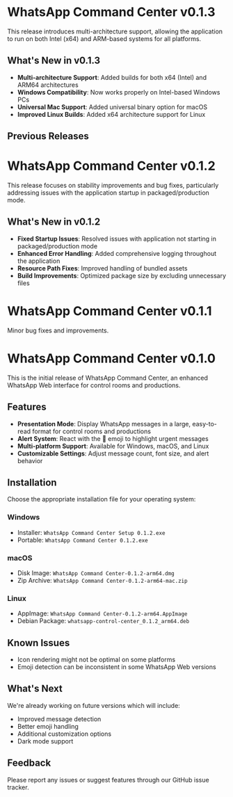 # WhatsApp Command Center v0.1.3

This release introduces multi-architecture support, allowing the application to run on both Intel (x64) and ARM-based systems for all platforms.

## What's New in v0.1.3

- **Multi-architecture Support**: Added builds for both x64 (Intel) and ARM64 architectures
- **Windows Compatibility**: Now works properly on Intel-based Windows PCs
- **Universal Mac Support**: Added universal binary option for macOS
- **Improved Linux Builds**: Added x64 architecture support for Linux

## Previous Releases

# WhatsApp Command Center v0.1.2

This release focuses on stability improvements and bug fixes, particularly addressing issues with the application startup in packaged/production mode.

## What's New in v0.1.2

- **Fixed Startup Issues**: Resolved issues with application not starting in packaged/production mode
- **Enhanced Error Handling**: Added comprehensive logging throughout the application
- **Resource Path Fixes**: Improved handling of bundled assets
- **Build Improvements**: Optimized package size by excluding unnecessary files

# WhatsApp Command Center v0.1.1

Minor bug fixes and improvements.

# WhatsApp Command Center v0.1.0

This is the initial release of WhatsApp Command Center, an enhanced WhatsApp Web interface for control rooms and productions.

## Features

- **Presentation Mode**: Display WhatsApp messages in a large, easy-to-read format for control rooms and productions
- **Alert System**: React with the 🚨 emoji to highlight urgent messages
- **Multi-platform Support**: Available for Windows, macOS, and Linux
- **Customizable Settings**: Adjust message count, font size, and alert behavior

## Installation

Choose the appropriate installation file for your operating system:

### Windows

- Installer: `WhatsApp Command Center Setup 0.1.2.exe`
- Portable: `WhatsApp Command Center 0.1.2.exe`

### macOS

- Disk Image: `WhatsApp Command Center-0.1.2-arm64.dmg`
- Zip Archive: `WhatsApp Command Center-0.1.2-arm64-mac.zip`

### Linux

- AppImage: `WhatsApp Command Center-0.1.2-arm64.AppImage`
- Debian Package: `whatsapp-control-center_0.1.2_arm64.deb`

## Known Issues

- Icon rendering might not be optimal on some platforms
- Emoji detection can be inconsistent in some WhatsApp Web versions

## What's Next

We're already working on future versions which will include:

- Improved message detection
- Better emoji handling
- Additional customization options
- Dark mode support

## Feedback

Please report any issues or suggest features through our GitHub issue tracker.
